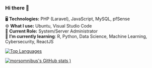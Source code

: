 ### Hi there 👋

:desktop_computer: <strong>Technologies:</strong> PHP (Laravel), JavaScript, MySQL, pfSense
<br>
⚙️ <strong>What I use:</strong> Ubuntu, Visual Studio Code
<br>
:briefcase: <strong>Current Role:</strong> System/Server Administrator
<br>
🌱 <strong>I’m currently learning</strong>: R, Python, Data Science, Machine Learning, Cybersecurity, ReactJS

[![Top Languages](https://github-readme-stats.vercel.app/api/top-langs/?username=morsomnibus&layout=compact)](https://github.com/anuraghazra/github-readme-stats)
<br>
<!-- [![morsomnibus's wakatime stats](https://github-readme-stats.vercel.app/api/wakatime?username=morsomnibus)](https://github.com/anuraghazra/github-readme-stats)
<br> -->
[![morsomnibus's GitHub stats](https://github-readme-stats.vercel.app/api?username=morsomnibus&count_private=true&hide=contribs,prs&show_icons=true)
)](https://github.com/anuraghazra/github-readme-stats)


<!--
**morsomnibus/morsomnibus** is a ✨ _special_ ✨ repository because its `README.md` (this file) appears on your GitHub profile.

Here are some ideas to get you started:

- 🔭 I’m currently working on ...
- 🌱 I’m currently learning ...
- 👯 I’m looking to collaborate on ...
- 🤔 I’m looking for help with ...
- 💬 Ask me about ...
- 📫 How to reach me: ...
- 😄 Pronouns: ...
- ⚡ Fun fact: ...
-->
